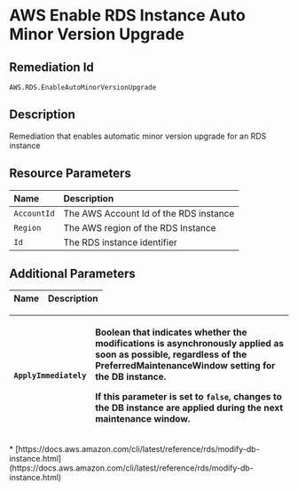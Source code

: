 # AWS Enable RDS Instance Auto Minor Version Upgrade

## Remediation Id

`AWS.RDS.EnableAutoMinorVersionUpgrade`

## Description

Remediation that enables automatic minor version upgrade for an RDS instance

## Resource Parameters

| Name | Description |
| :--- | :--- |
| `AccountId` | The AWS Account Id of the RDS instance |
| `Region` | The AWS region of the RDS Instance |
| `Id` | The RDS instance identifier |

## Additional Parameters

| Name | Description |
| :--- | :--- |


<table>
  <thead>
    <tr>
      <th style="text-align:left"><code>ApplyImmediately</code>
      </th>
      <th style="text-align:left">
        <p>Boolean that indicates whether the modifications is asynchronously applied
          as soon as possible, regardless of the PreferredMaintenanceWindow setting
          for the DB instance.</p>
        <p>If this parameter is set to <code>false</code>, changes to the DB instance
          are applied during the next maintenance window.</p>
      </th>
    </tr>
  </thead>
  <tbody></tbody>
</table>* [https://docs.aws.amazon.com/cli/latest/reference/rds/modify-db-instance.html](https://docs.aws.amazon.com/cli/latest/reference/rds/modify-db-instance.html)

